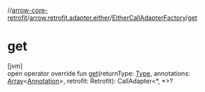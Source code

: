 //[arrow-core-retrofit](../../../index.md)/[arrow.retrofit.adapter.either](../index.md)/[EitherCallAdapterFactory](index.md)/[get](get.md)

# get

[jvm]\
open operator override fun [get](get.md)(returnType: [Type](https://docs.oracle.com/javase/8/docs/api/java/lang/reflect/Type.html), annotations: [Array](https://kotlinlang.org/api/latest/jvm/stdlib/kotlin/-array/index.html)&lt;[Annotation](https://kotlinlang.org/api/latest/jvm/stdlib/kotlin/-annotation/index.html)&gt;, retrofit: Retrofit): CallAdapter&lt;*, *&gt;?

